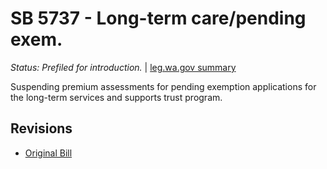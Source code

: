 # SB 5737 - Long-term care/pending exem.
*Status: Prefiled for introduction.* | [leg.wa.gov summary](https://app.leg.wa.gov/billsummary?BillNumber=5737&Year=2021)

Suspending premium assessments for pending exemption applications for the long-term services and supports trust program.

## Revisions
* [Original Bill](1/)
